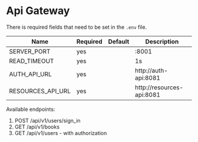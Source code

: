 # Api Gateway

There is required fields that need to be set in the `.env` file.

| Name              | Required | Default | Description                           |
|-------------------|----------|---------|---------------------------------------|
| SERVER_PORT       | yes      |         | :8001                                 |
| READ_TIMEOUT      | yes      |         | 1s                                    |
| AUTH_API_URL      | yes      |         | http://auth-api:8081                  |
| RESOURCES_API_URL | yes      |         | http://resources-api:8081             |

Available endpoints:
1. POST /api/v1/users/sign_in
2. GET /api/v1/books
3. GET /api/v1/users - with authorization